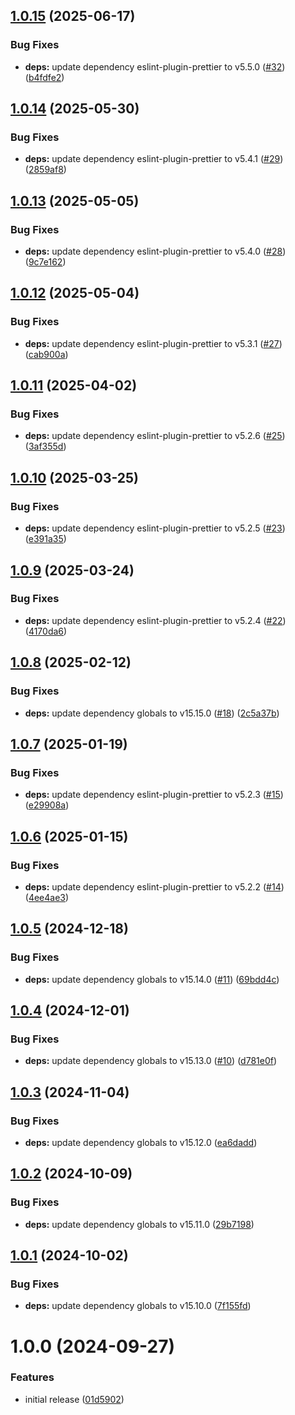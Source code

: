 ## [1.0.15](https://github.com/podium-lib/eslint-config/compare/v1.0.14...v1.0.15) (2025-06-17)


### Bug Fixes

* **deps:** update dependency eslint-plugin-prettier to v5.5.0 ([#32](https://github.com/podium-lib/eslint-config/issues/32)) ([b4fdfe2](https://github.com/podium-lib/eslint-config/commit/b4fdfe2e3afe11dec59e343912c36a7d4fd90dca))

## [1.0.14](https://github.com/podium-lib/eslint-config/compare/v1.0.13...v1.0.14) (2025-05-30)


### Bug Fixes

* **deps:** update dependency eslint-plugin-prettier to v5.4.1 ([#29](https://github.com/podium-lib/eslint-config/issues/29)) ([2859af8](https://github.com/podium-lib/eslint-config/commit/2859af899db85a5917a5bf9c84db134d323ed9a1))

## [1.0.13](https://github.com/podium-lib/eslint-config/compare/v1.0.12...v1.0.13) (2025-05-05)


### Bug Fixes

* **deps:** update dependency eslint-plugin-prettier to v5.4.0 ([#28](https://github.com/podium-lib/eslint-config/issues/28)) ([9c7e162](https://github.com/podium-lib/eslint-config/commit/9c7e162e1bdb004590108b901d26283ada289958))

## [1.0.12](https://github.com/podium-lib/eslint-config/compare/v1.0.11...v1.0.12) (2025-05-04)


### Bug Fixes

* **deps:** update dependency eslint-plugin-prettier to v5.3.1 ([#27](https://github.com/podium-lib/eslint-config/issues/27)) ([cab900a](https://github.com/podium-lib/eslint-config/commit/cab900a1fec6cc2e9039642147b04c8f9c7eeb1a))

## [1.0.11](https://github.com/podium-lib/eslint-config/compare/v1.0.10...v1.0.11) (2025-04-02)


### Bug Fixes

* **deps:** update dependency eslint-plugin-prettier to v5.2.6 ([#25](https://github.com/podium-lib/eslint-config/issues/25)) ([3af355d](https://github.com/podium-lib/eslint-config/commit/3af355d3afbd47ccec2ef00e4d892b274aabcea8))

## [1.0.10](https://github.com/podium-lib/eslint-config/compare/v1.0.9...v1.0.10) (2025-03-25)


### Bug Fixes

* **deps:** update dependency eslint-plugin-prettier to v5.2.5 ([#23](https://github.com/podium-lib/eslint-config/issues/23)) ([e391a35](https://github.com/podium-lib/eslint-config/commit/e391a356c9cc392a7f364e3f30e34df37637a4cd))

## [1.0.9](https://github.com/podium-lib/eslint-config/compare/v1.0.8...v1.0.9) (2025-03-24)


### Bug Fixes

* **deps:** update dependency eslint-plugin-prettier to v5.2.4 ([#22](https://github.com/podium-lib/eslint-config/issues/22)) ([4170da6](https://github.com/podium-lib/eslint-config/commit/4170da604db64d3dbd3d88cee9b923a878285851))

## [1.0.8](https://github.com/podium-lib/eslint-config/compare/v1.0.7...v1.0.8) (2025-02-12)


### Bug Fixes

* **deps:** update dependency globals to v15.15.0 ([#18](https://github.com/podium-lib/eslint-config/issues/18)) ([2c5a37b](https://github.com/podium-lib/eslint-config/commit/2c5a37b8036c60517d1e38598edebcf9bc878f01))

## [1.0.7](https://github.com/podium-lib/eslint-config/compare/v1.0.6...v1.0.7) (2025-01-19)


### Bug Fixes

* **deps:** update dependency eslint-plugin-prettier to v5.2.3 ([#15](https://github.com/podium-lib/eslint-config/issues/15)) ([e29908a](https://github.com/podium-lib/eslint-config/commit/e29908a0823c0f864959df1e95b7ec818166dc89))

## [1.0.6](https://github.com/podium-lib/eslint-config/compare/v1.0.5...v1.0.6) (2025-01-15)


### Bug Fixes

* **deps:** update dependency eslint-plugin-prettier to v5.2.2 ([#14](https://github.com/podium-lib/eslint-config/issues/14)) ([4ee4ae3](https://github.com/podium-lib/eslint-config/commit/4ee4ae37dbce9029c1159ceaf04a2ab24d96954d))

## [1.0.5](https://github.com/podium-lib/eslint-config/compare/v1.0.4...v1.0.5) (2024-12-18)


### Bug Fixes

* **deps:** update dependency globals to v15.14.0 ([#11](https://github.com/podium-lib/eslint-config/issues/11)) ([69bdd4c](https://github.com/podium-lib/eslint-config/commit/69bdd4c7bad0ef51d084f62822ca559439717938))

## [1.0.4](https://github.com/podium-lib/eslint-config/compare/v1.0.3...v1.0.4) (2024-12-01)


### Bug Fixes

* **deps:** update dependency globals to v15.13.0 ([#10](https://github.com/podium-lib/eslint-config/issues/10)) ([d781e0f](https://github.com/podium-lib/eslint-config/commit/d781e0f8762acdcb090b1d3fcf9e09f2a4b913fd))

## [1.0.3](https://github.com/podium-lib/eslint-config/compare/v1.0.2...v1.0.3) (2024-11-04)


### Bug Fixes

* **deps:** update dependency globals to v15.12.0 ([ea6dadd](https://github.com/podium-lib/eslint-config/commit/ea6dadd7c1b376bc841a7378297662c5f84b1234))

## [1.0.2](https://github.com/podium-lib/eslint-config/compare/v1.0.1...v1.0.2) (2024-10-09)


### Bug Fixes

* **deps:** update dependency globals to v15.11.0 ([29b7198](https://github.com/podium-lib/eslint-config/commit/29b719800e2bc2c28b403286eebd594c0659d181))

## [1.0.1](https://github.com/podium-lib/eslint-config/compare/v1.0.0...v1.0.1) (2024-10-02)


### Bug Fixes

* **deps:** update dependency globals to v15.10.0 ([7f155fd](https://github.com/podium-lib/eslint-config/commit/7f155fd0a6451c7b48ea43a30ac181999c86a237))

# 1.0.0 (2024-09-27)


### Features

* initial release ([01d5902](https://github.com/podium-lib/eslint-config/commit/01d5902e9f122d1e82a3c543fc2c947eb7991453))
